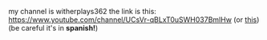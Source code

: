 my channel is witherplays362 the link is this: https://www.youtube.com/channel/UCsVr-qBLxT0uSWH037BmlHw (or [this](https://www.youtube.com/channel/UCsVr-qBLxT0uSWH037BmlHw)) (be careful it's in **spanish!**)

<!--things
`** **` to do **bold text**
`_ _` to do _cursive text_
-->
